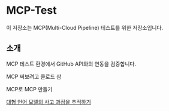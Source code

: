 # MCP-Test

이 저장소는 MCP(Multi-Cloud Pipeline) 테스트를 위한 저장소입니다.

## 소개
MCP 테스트 환경에서 GitHub API와의 연동을 검증합니다.

MCP 써보려고 클로드 삼

MCP로 MCP 만들기

[대형 언어 모델의 사고 과정을 추적하기](https://news.hada.io/topic?id=20002)